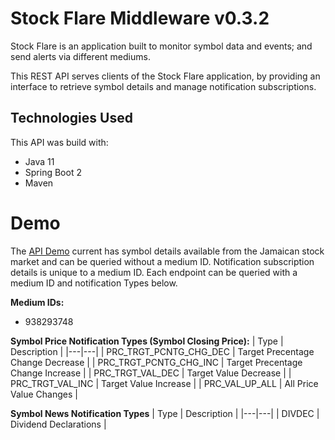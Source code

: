 # Stock Flare Middleware v0.3.2

Stock Flare is an application built to monitor symbol data and events; and send alerts via different mediums.

This REST API serves clients of the Stock Flare application, by providing an interface to retrieve symbol details and manage notification subscriptions.

## Technologies Used
This API was build with:
- Java 11
- Spring Boot 2
- Maven

# Demo
The [API Demo](https://stockflare-api.demospiral.com/) current has symbol details available from the Jamaican stock market and can be queried without a medium ID. Notification subscription details is unique to a medium ID. Each endpoint can be queried with a medium ID and notification Types below.

**Medium IDs:**
- 938293748

**Symbol Price Notification Types (Symbol Closing Price):**
| Type | Description  |
|---|---|
|  PRC_TRGT_PCNTG_CHG_DEC | Target Precentage Change Decrease  |
|  PRC_TRGT_PCNTG_CHG_INC | Target Precentage Change Increase  |
|  PRC_TRGT_VAL_DEC | Target Value Decrease  |
|  PRC_TRGT_VAL_INC | Target Value Increase  |
|  PRC_VAL_UP_ALL |  All Price Value Changes |

**Symbol News Notification Types**
| Type  | Description  |
|---|---|
|  DIVDEC | Dividend Declarations  |
